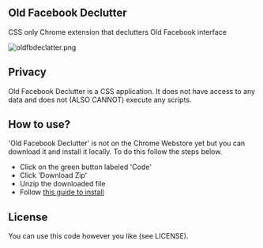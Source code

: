 ## Old Facebook Declutter

<p>CSS only Chrome extension that declutters Old Facebook interface</p>

<img src="https://s3-eu-west-1.amazonaws.com/dacod.co.za/images/declatter_old_fb.png" alt="oldfbdeclatter.png"/>


## Privacy

<p>Old Facebook Declutter is a CSS application. It does not have access to any data and does not (ALSO CANNOT) execute any scripts.</p>

## How to use?

<p>'Old Facebook Declutter' is not on the Chrome Webstore yet but you can download it and install it locally. To do this follow the steps below.</p>

<ul>
	<li>Click on the green button labeled 'Code'</li>
	<li>Click 'Download Zip'</li>
	<li>Unzip the downloaded file</li>
	<li>Follow <a href="https://webkul.com/blog/how-to-install-the-unpacked-extension-in-chrome/" target="_blank">this guide to install</a></li>
</ul>


## License

You can use this code however you like (see LICENSE).